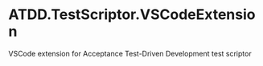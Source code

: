 # ATDD.TestScriptor.VSCodeExtension
VSCode extension for Acceptance Test-Driven Development test scriptor 
